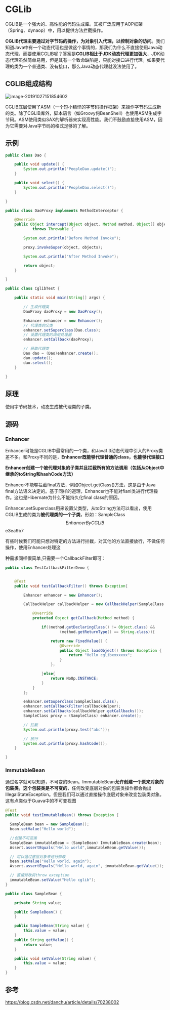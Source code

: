 # CGLib

CGLIB是一个强大的、高性能的代码生成库。其被广泛应用于AOP框架（Spring、dynaop）中，用以提供方法拦截操作。

**CGLIB代理主要通过对字节码的操作，为对象引入代理，以控制对象的访问**。我们知道Java中有一个动态代理也是做这个事情的，那我们为什么不直接使用Java动态代理，而要使用CGLIB呢？答案是**CGLIB相比于JDK动态代理更加强大**，JDK动态代理虽然简单易用，但是其有一个致命缺陷是，只能对接口进行代理。如果要代理的类为一个普通类、没有接口，那么Java动态代理就没法使用了。





## CGLIB组成结构

![image-20191027151854602](https://tva1.sinaimg.cn/large/006y8mN6gy1g8cs8h5hy2j30pu0g8dst.jpg)

CGLIB底层使用了ASM（一个短小精悍的字节码操作框架）来操作字节码生成新的类。除了CGLIB库外，脚本语言（如Groovy何BeanShell）也使用ASM生成字节码。ASM使用类似SAX的解析器来实现高性能。我们不鼓励直接使用ASM，因为它需要对Java字节码的格式足够的了解。



## 示例

```java
public class Dao {

    public void update() {
        System.out.println("PeopleDao.update()");
    }

    public void select() {
        System.out.println("PeopleDao.select()");
    }

}
```

```java
public class DaoProxy implements MethodInterceptor {

    @Override
    public Object intercept(Object object, Method method, Object[] objects, MethodProxy proxy)
            throws Throwable {

        System.out.println("Before Method Invoke");

        proxy.invokeSuper(object, objects);

        System.out.println("After Method Invoke");

        return object;
    }

}
```

```java
public class CglibTest {

    public static void main(String[] args) {

        // 生成代理类
        DaoProxy daoProxy = new DaoProxy();

        Enhancer enhancer = new Enhancer();
        // 代理类的父类
        enhancer.setSuperclass(Dao.class);
        // 设置代理类的调用处理器
        enhancer.setCallback(daoProxy);

        // 获取代理类
        Dao dao = (Dao)enhancer.create();
        dao.update();
        dao.select();
    }

}
```



## 原理

使用字节码技术，动态生成被代理类的子类。





## 源码



### Enhancer

Enhancer可能是CGLIB中最常用的一个类，和Java1.3动态代理中引入的Proxy类差不多。和Proxy不同的是，**Enhancer既能够代理普通的class，也能够代理接口**

**Enhancer创建一个被代理对象的子类并且拦截所有的方法调用（包括从Object中继承的toString和hashCode方法）**

Enhancer不能够拦截final方法，例如Object.getClass()方法，这是由于Java final方法语义决定的。基于同样的道理，Enhancer也不能对fianl类进行代理操作。这也是Hibernate为什么不能持久化final class的原因。

Enhancer.setSuperclass用来设置父类型，从toString方法可以看出，使用CGLIB生成的类为**被代理类的一个子类**，形如：SampleClass$$EnhancerByCGLIB$$e3ea9b7



有些时候我们可能只想对特定的方法进行拦截，对其他的方法直接放行，不做任何操作，使用Enhancer处理这

种需求同样很简单,只需要一个CallbackFilter即可：

```java
public class TestCallbackFilterDemo {


    @Test
    public void testCallbackFilter() throws Exception{

        Enhancer enhancer = new Enhancer();

        CallbackHelper callbackHelper = new CallbackHelper(SampleClass.class, new Class[0]) {

            @Override
            protected Object getCallback(Method method) {

                if((method.getDeclaringClass() != Object.class) &&
                        (method.getReturnType() == String.class)){

                    return new FixedValue() {
                        @Override
                        public Object loadObject() throws Exception {
                            return "Hello cglibxxxxxxx";
                        }
                    };

                }else{
                    return NoOp.INSTANCE;
                }
            }
        };

        enhancer.setSuperclass(SampleClass.class);
        enhancer.setCallbackFilter(callbackHelper);
        enhancer.setCallbacks(callbackHelper.getCallbacks());
        SampleClass proxy = (SampleClass) enhancer.create();

        // 拦截
        System.out.println(proxy.test("abc"));

        // 放行
        System.out.println(proxy.hashCode());
    }

}
```





### ImmutableBean

通过名字就可以知道，不可变的Bean。ImmutableBean**允许创建一个原来对象的包装类，这个包装类是不可变的**，任何改变底层对象的包装类操作都会抛出IllegalStateException。但是我们可以通过直接操作底层对象来改变包装类对象。这有点类似于Guava中的不可变视图

```java
@Test
public void testImmutableBean() throws Exception {

  SampleBean bean = new SampleBean();
  bean.setValue("Hello world");

  //创建不可变类
  SampleBean immutableBean = (SampleBean) ImmutableBean.create(bean);
  Assert.assertEquals("Hello world",immutableBean.getValue());

  // 可以通过底层对象来进行修改
  bean.setValue("Hello world, again");
  Assert.assertEquals("Hello world, again", immutableBean.getValue());

  // 直接修改将throw exception
  immutableBean.setValue("Hello cglib");
}

public class SampleBean {

    private String value;

    public SampleBean() {
    }

    public SampleBean(String value) {
        this.value = value;
    }
    public String getValue() {
        return value;
    }

    public void setValue(String value) {
        this.value = value;
    }
}

```









## 参考

https://blog.csdn.net/danchu/article/details/70238002